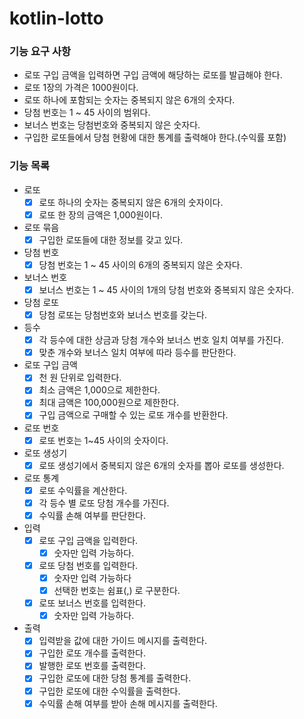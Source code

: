 # kotlin-lotto

### 기능 요구 사항

- 로또 구입 금액을 입력하면 구입 금액에 해당하는 로또를 발급해야 한다.
- 로또 1장의 가격은 1000원이다.
- 로또 하나에 포함되는 숫자는 중복되지 않은 6개의 숫자다.
- 당첨 번호는 1 ~ 45 사이의 범위다.
- 보너스 번호는 당첨번호와 중복되지 않은 숫자다.
- 구입한 로또들에서 당첨 현황에 대한 통계를 출력해야 한다.(수익률 포함)

### 기능 목록

- 로또
    - [x] 로또 하나의 숫자는 중복되지 않은 6개의 숫자이다.
    - [x] 로또 한 장의 금액은 1,000원이다.
- 로또 묶음
    - [x] 구입한 로또들에 대한 정보를 갖고 있다.
- 당첨 번호
    - [x] 당첨 번호는 1 ~ 45 사이의 6개의 중복되지 않은 숫자다.
- 보너스 번호
    - [x] 보너스 번호는 1 ~ 45 사이의 1개의 당첨 번호와 중복되지 않은 숫자다.
- 당첨 로또
    - [x] 당첨 로또는 당첨번호와 보너스 번호를 갖는다.
- 등수
    - [x] 각 등수에 대한 상금과 당첨 개수와 보너스 번호 일치 여부를 가진다.
    - [x] 맞춘 개수와 보너스 일치 여부에 따라 등수를 판단한다.
- 로또 구입 금액
    - [x] 천 원 단위로 입력한다.
    - [x] 최소 금액은 1,000으로 제한한다.
    - [x] 최대 금액은 100,000원으로 제한한다.
    - [x] 구입 금액으로 구매할 수 있는 로또 개수를 반환한다.
- 로또 번호
    - [x] 로또 번호는 1~45 사이의 숫자이다.
- 로또 생성기
    - [x] 로또 생성기에서 중복되지 않은 6개의 숫자를 뽑아 로또를 생성한다.
- 로또 통계
    - [x] 로또 수익률을 계산한다.
    - [x] 각 등수 별 로또 당첨 개수를 가진다.
    - [x] 수익률 손해 여부를 판단한다.
- 입력
    - [x] 로또 구입 금액을 입력한다.
        - [x] 숫자만 입력 가능하다.
    - [x] 로또 당첨 번호를 입력한다.
        - [x] 숫자만 입력 가능하다
        - [x] 선택한 번호는 쉼표(,) 로 구분한다.
    - [x] 로또 보너스 번호를 입력한다.
        - [x] 숫자만 입력 가능하다.
- 출력
    - [x] 입력받을 값에 대한 가이드 메시지를 출력한다.
    - [x] 구입한 로또 개수를 출력한다.
    - [x] 발행한 로또 번호를 출력한다.
    - [x] 구입한 로또에 대한 당첨 통계를 출력한다.
    - [x] 구입한 로또에 대한 수익률을 출력한다.
    - [x] 수익률 손해 여부를 받아 손해 메시지를 출력한다.